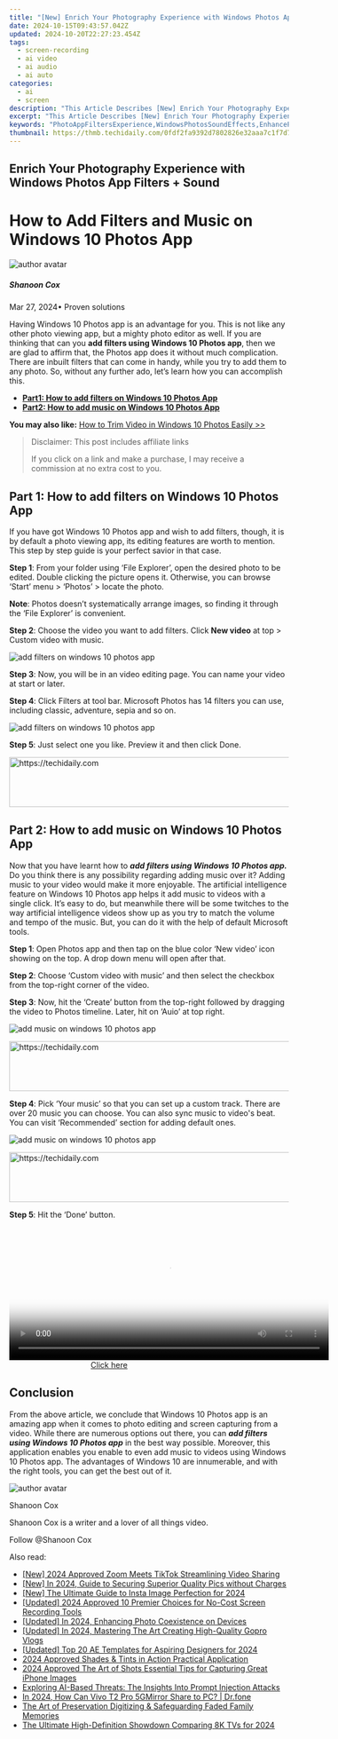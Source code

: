 ```yaml
---
title: "[New] Enrich Your Photography Experience with Windows Photos App Filters + Sound"
date: 2024-10-15T09:43:57.042Z
updated: 2024-10-20T22:27:23.454Z
tags: 
  - screen-recording
  - ai video
  - ai audio
  - ai auto
categories: 
  - ai
  - screen
description: "This Article Describes [New] Enrich Your Photography Experience with Windows Photos App Filters + Sound"
excerpt: "This Article Describes [New] Enrich Your Photography Experience with Windows Photos App Filters + Sound"
keywords: "PhotoAppFiltersExperience,WindowsPhotosSoundEffects,EnhancePhotoVoiceRecording,WindowsFiltersAudioBoost,ImprovePhotoSoundscape,PhotoEnrichmentWindows,AudioVisualPhotographyWin"
thumbnail: https://thmb.techidaily.com/0fdf2fa9392d7802826e32aaa7c1f7d7a9d236164e77dff001f4eb865ae62af5.jpg
---
```


## Enrich Your Photography Experience with Windows Photos App Filters + Sound

# How to Add Filters and Music on Windows 10 Photos App

![author avatar](https://images.wondershare.com/filmora/article-images/shannon-cox.jpg)

##### Shanoon Cox

 Mar 27, 2024• Proven solutions

Having Windows 10 Photos app is an advantage for you. This is not like any other photo viewing app, but a mighty photo editor as well. If you are thinking that can you **add filters using Windows 10 Photos app**, then we are glad to affirm that, the Photos app does it without much complication. There are inbuilt filters that can come in handy, while you try to add them to any photo. So, without any further ado, let’s learn how you can accomplish this.

* [**Part1: How to add filters on Windows 10 Photos App**](#part1)
* [**Part2: How to add music on Windows 10 Photos App**](#part2)

**You may also like:** [How to Trim Video in Windows 10 Photos Easily >>](https://tools.techidaily.com/wondershare/filmora/download/)

>  Disclaimer: This post includes affiliate links
>
>  If you click on a link and make a purchase, I may receive a commission at no extra cost to you.
>

## Part 1: How to add filters on Windows 10 Photos App

If you have got Windows 10 Photos app and wish to add filters, though, it is by default a photo viewing app, its editing features are worth to mention. This step by step guide is your perfect savior in that case.

**Step 1**: From your folder using ‘File Explorer’, open the desired photo to be edited. Double clicking the picture opens it. Otherwise, you can browse ‘Start’ menu > ‘Photos’ > locate the photo.

**Note**: Photos doesn’t systematically arrange images, so finding it through the ‘File Explorer’ is convenient.

**Step 2**: Choose the video you want to add filters. Click **New video** at top > Custom video with music.

![ add filters on windows 10 photos app](https://images.wondershare.com/filmora/article-images/add-filters.jpg)

**Step 3**: Now, you will be in an video editing page. You can name your video at start or later.

**Step 4**: Click Filters at tool bar. Microsoft Photos has 14 filters you can use, including classic, adventure, sepia and so on.

![ add filters on windows 10 photos app](https://images.wondershare.com/filmora/article-images/edit-filters-microsoft-photos.jpg)

**Step 5**: Just select one you like. Preview it and then click Done.

<!-- affiliate ads begin -->
<a href="https://aligracehair.sjv.io/c/5597632/2080317/19272" target="_top" id="2080317">
  <img src="//a.impactradius-go.com/display-ad/19272-2080317" border="0" alt="https://techidaily.com" width="728" height="90"/>
</a>
<img height="0" width="0" src="https://aligracehair.sjv.io/i/5597632/2080317/19272" style="position:absolute;visibility:hidden;" border="0" />
<!-- affiliate ads end -->

## Part 2: How to add music on Windows 10 Photos App

Now that you have learnt how to **_add filters using Windows 10 Photos app._** Do you think there is any possibility regarding adding music over it? Adding music to your video would make it more enjoyable. The artificial intelligence feature on Windows 10 Photos app helps it add music to videos with a single click. It’s easy to do, but meanwhile there will be some twitches to the way artificial intelligence videos show up as you try to match the volume and tempo of the music. But, you can do it with the help of default Microsoft tools.

**Step 1**: Open Photos app and then tap on the blue color ‘New video’ icon showing on the top. A drop down menu will open after that.

**Step 2**: Choose ‘Custom video with music’ and then select the checkbox from the top-right corner of the video.

**Step 3**: Now, hit the ‘Create’ button from the top-right followed by dragging the video to Photos timeline. Later, hit on ‘Auio’ at top right.

![ add music on windows 10 photos app](https://images.wondershare.com/filmora/article-images/add-music-to-video-photos-app.jpg)

<!-- affiliate ads begin -->
<a href="https://unicoeye.pxf.io/c/5597632/2134489/18498" target="_top" id="2134489">
  <img src="//a.impactradius-go.com/display-ad/18498-2134489" border="0" alt="https://techidaily.com" width="728" height="90"/>
</a>
<img height="0" width="0" src="https://unicoeye.pxf.io/i/5597632/2134489/18498" style="position:absolute;visibility:hidden;" border="0" />
<!-- affiliate ads end -->

**Step 4**: Pick ‘Your music’ so that you can set up a custom track. There are over 20 music you can choose. You can also sync music to video's beat. You can visit ‘Recommended’ section for adding default ones.

![add music on windows 10 photos app](https://images.wondershare.com/filmora/article-images/choose-music-to-video-photos-app.jpg)

<!-- affiliate ads begin -->
<a href="https://appsumo.8odi.net/c/5597632/2144275/7443" target="_top" id="2144275">
  <img src="//a.impactradius-go.com/display-ad/7443-2144275" border="0" alt="https://techidaily.com" width="728" height="90"/>
</a>
<img height="0" width="0" src="https://appsumo.8odi.net/i/5597632/2144275/7443" style="position:absolute;visibility:hidden;" border="0" />
<!-- affiliate ads end -->

**Step 5**: Hit the ‘Done’ button.

<!-- affiliate ads begin -->
<span id="1983473">
					<video width="576" height="240" style="cursor:pointer"
           poster="//a.impactradius-go.com/display-clicktoplayimage/1983473.png"
           onclick="if(!this.playClicked){this.play();this.setAttribute('controls',true);this.playClicked=true;}">
	   <source src="//a.impactradius-go.com/display-ad/22993-1983473">
	   <img src="//a.impactradius-go.com/display-clicktoplayimage/1983473.png" style="border: none; height: 100%; width: 100%; object-fit: contain">
	</video>
	<div style="width:360px;text-align:center"><a href="javascript:window.open(decodeURIComponent('https%3A%2F%2Fhomestyler.sjv.io%2Fc%2F5597632%2F1983473%2F22993'), '_blank');void(0);">Click here</a></div>
</span>
<img height="0" width="0" src="https://imp.pxf.io/i/5597632/1983473/22993" style="position:absolute;visibility:hidden;" border="0" />
<!-- affiliate ads end -->

## Conclusion

From the above article, we conclude that Windows 10 Photos app is an amazing app when it comes to photo editing and screen capturing from a video. While there are numerous options out there, you can **_add filters using Windows 10 Photos app_** in the best way possible. Moreover, this application enables you enable to even add music to videos using Windows 10 Photos app. The advantages of Windows 10 are innumerable, and with the right tools, you can get the best out of it.

![author avatar](https://images.wondershare.com/filmora/article-images/shannon-cox.jpg)

Shanoon Cox

Shanoon Cox is a writer and a lover of all things video.

Follow @Shanoon Cox


<ins class="adsbygoogle"
     style="display:block"
     data-ad-format="autorelaxed"
     data-ad-client="ca-pub-7571918770474297"
     data-ad-slot="1223367746"></ins>



<ins class="adsbygoogle"
     style="display:block"
     data-ad-client="ca-pub-7571918770474297"
     data-ad-slot="8358498916"
     data-ad-format="auto"
     data-full-width-responsive="true"></ins>


<span class="atpl-alsoreadstyle">Also read:</span>
<div><ul>
<li><a href="https://fox-links.techidaily.com/new-2024-approved-zoom-meets-tiktok-streamlining-video-sharing/"><u>[New] 2024 Approved Zoom Meets TikTok Streamlining Video Sharing</u></a></li>
<li><a href="https://fox-links.techidaily.com/new-in-2024-guide-to-securing-superior-quality-pics-without-charges/"><u>[New] In 2024, Guide to Securing Superior Quality Pics without Charges</u></a></li>
<li><a href="https://instagram-videos.techidaily.com/new-the-ultimate-guide-to-insta-image-perfection-for-2024/"><u>[New] The Ultimate Guide to Insta Image Perfection for 2024</u></a></li>
<li><a href="https://screen-video-capture.techidaily.com/updated-2024-approved-10-premier-choices-for-no-cost-screen-recording-tools/"><u>[Updated] 2024 Approved 10 Premier Choices for No-Cost Screen Recording Tools</u></a></li>
<li><a href="https://fox-access.techidaily.com/updated-in-2024-enhancing-photo-coexistence-on-devices/"><u>[Updated] In 2024, Enhancing Photo Coexistence on Devices</u></a></li>
<li><a href="https://fox-links.techidaily.com/updated-in-2024-mastering-the-art-creating-high-quality-gopro-vlogs/"><u>[Updated] In 2024, Mastering The Art Creating High-Quality Gopro Vlogs</u></a></li>
<li><a href="https://fox-links.techidaily.com/updated-top-20-ae-templates-for-aspiring-designers-for-2024/"><u>[Updated] Top 20 AE Templates for Aspiring Designers for 2024</u></a></li>
<li><a href="https://extra-approaches.techidaily.com/2024-approved-shades-and-tints-in-action-practical-application/"><u>2024 Approved Shades & Tints in Action Practical Application</u></a></li>
<li><a href="https://vp-tips.techidaily.com/2024-approved-the-art-of-shots-essential-tips-for-capturing-great-iphone-images/"><u>2024 Approved The Art of Shots Essential Tips for Capturing Great iPhone Images</u></a></li>
<li><a href="https://tech-hub.techidaily.com/exploring-ai-based-threats-the-insights-into-prompt-injection-attacks/"><u>Exploring AI-Based Threats: The Insights Into Prompt Injection Attacks</u></a></li>
<li><a href="https://screen-mirror.techidaily.com/in-2024-how-can-vivo-t2-pro-5gmirror-share-to-pc-drfone-by-drfone-android/"><u>In 2024, How Can Vivo T2 Pro 5GMirror Share to PC? | Dr.fone</u></a></li>
<li><a href="https://fox-glue.techidaily.com/the-art-of-preservation-digitizing-and-safeguarding-faded-family-memories/"><u>The Art of Preservation Digitizing & Safeguarding Faded Family Memories</u></a></li>
<li><a href="https://fox-links.techidaily.com/the-ultimate-high-definition-showdown-comparing-8k-tvs-for-2024/"><u>The Ultimate High-Definition Showdown Comparing 8K TVs for 2024</u></a></li>
</ul></div>

